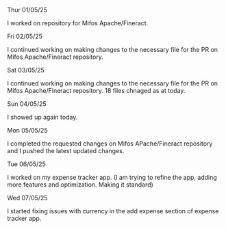 Thur 01/05/25

I worked on repository for Mifos Apache/Fineract. 

 Fri 02/05/25

I continued working on making changes to the necessary file for the PR on Mifos Apache/Fineract repository.

Sat 03/05/25

I continued working on making changes to the necessary file for the PR on Mifos Apache/Fineract repository. 18 files chnaged as at today.

Sun 04/05/25

I showed up again today.

Mon 05/05/25

I completed the requested changes on Mifos APache/Fineract repository and I pushed the latest updated changes.

Tue 06/05/25

I worked on my expense tracker app. (I am trying to refine the app, adding more features and optimization. Making it standard)

Wed 07/05/25

I started fixing issues with currency in the add expense section of expense tracker app.
